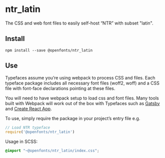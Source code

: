 
# ntr_latin

The CSS and web font files to easily self-host “NTR” with subset "latin".

## Install

`npm install --save @openfonts/ntr_latin`

## Use

Typefaces assume you’re using webpack to process CSS and files. Each typeface
package includes all necessary font files (woff2, woff) and a CSS file with
font-face declarations pointing at these files.

You will need to have webpack setup to load css and font files. Many tools built
with Webpack will work out of the box with Typefaces such as [Gatsby](https://github.com/gatsbyjs/gatsby)
and [Create React App](https://github.com/facebookincubator/create-react-app).

To use, simply require the package in your project’s entry file e.g.

```javascript
// Load NTR typeface
require('@openfonts/ntr_latin')
```

Usage in SCSS:
```scss
@import "~@openfonts/ntr_latin/index.css";
```

